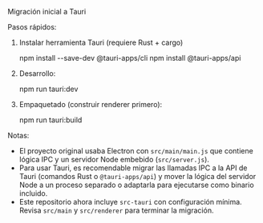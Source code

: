 Migración inicial a Tauri

Pasos rápidos:

1. Instalar herramienta Tauri (requiere Rust + cargo)

   npm install --save-dev @tauri-apps/cli
   npm install @tauri-apps/api

2. Desarrollo:

   npm run tauri:dev

3. Empaquetado (construir renderer primero):

   npm run tauri:build

Notas:
- El proyecto original usaba Electron con `src/main/main.js` que contiene lógica IPC y un servidor Node embebido (`src/server.js`).
- Para usar Tauri, es recomendable migrar las llamadas IPC a la API de Tauri (comandos Rust o `@tauri-apps/api`) y mover la lógica del servidor Node a un proceso separado o adaptarla para ejecutarse como binario incluido.
- Este repositorio ahora incluye `src-tauri` con configuración mínima. Revisa `src/main` y `src/renderer` para terminar la migración.
